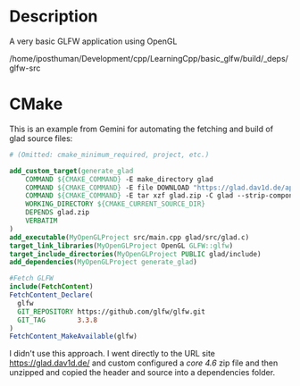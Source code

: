 # Description
A very basic GLFW application using OpenGL

/home/iposthuman/Development/cpp/LearningCpp/basic_glfw/build/_deps/glfw-src

# CMake
This is an example from Gemini for automating the fetching and build of glad source files:
```cmake
# (Omitted: cmake_minimum_required, project, etc.)

add_custom_target(generate_glad
    COMMAND ${CMAKE_COMMAND} -E make_directory glad
    COMMAND ${CMAKE_COMMAND} -E file DOWNLOAD "https://glad.dav1d.de/api/generate?spec=gl&api=gl&profile=core&version=4.6&language=c&generator=c-gl&loader=on" glad.zip
    COMMAND ${CMAKE_COMMAND} -E tar xzf glad.zip -C glad --strip-components 1
    WORKING_DIRECTORY ${CMAKE_CURRENT_SOURCE_DIR}
    DEPENDS glad.zip
    VERBATIM
)
add_executable(MyOpenGLProject src/main.cpp glad/src/glad.c)
target_link_libraries(MyOpenGLProject OpenGL GLFW::glfw)
target_include_directories(MyOpenGLProject PUBLIC glad/include)
add_dependencies(MyOpenGLProject generate_glad)

#Fetch GLFW
include(FetchContent)
FetchContent_Declare(
  glfw
  GIT_REPOSITORY https://github.com/glfw/glfw.git
  GIT_TAG        3.3.8
)
FetchContent_MakeAvailable(glfw)
```
I didn't use this approach. I went directly to the URL site https://glad.dav1d.de/ and custom configured a *core 4.6* zip file and then unzipped and copied the header and source into a dependencies folder.